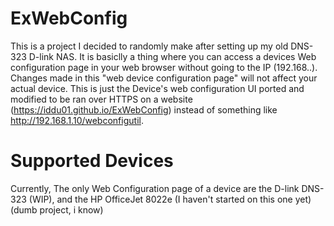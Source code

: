 # ExWebConfig
This is a project I decided to randomly make after setting up my old DNS-323 D-link NAS. It is basiclly a thing where you can access a devices Web configuration page in your web browser without going to the IP (192.168..). Changes made in this "web device configuration page" will not affect your actual device. This is just the Device's web configuration UI ported and modified to be ran over HTTPS on a website (https://iddu01.github.io/ExWebConfig) instead of something like http://192.168.1.10/webconfigutil.
# Supported Devices
Currently, The only Web Configuration page of a device are the D-link DNS-323 (WIP), and the HP OfficeJet 8022e (I haven't started on this one yet)<br>
(dumb project, i know) 
